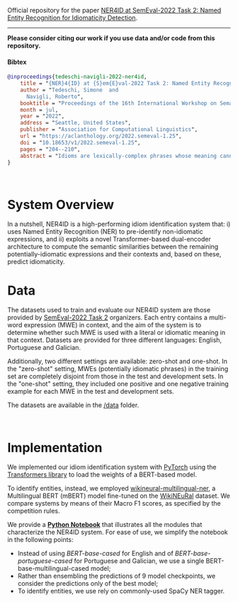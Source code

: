 Official repository for the paper [NER4ID at SemEval-2022 Task 2: Named Entity Recognition for Idiomaticity Detection](https://www.researchgate.net/publication/360541089_NER4ID_at_SemEval-2022_Task_2_Named_Entity_Recognition_for_Idiomaticity_Detection).

--------------------------------------------------------------------------------

**Please consider citing our work if you use data and/or code from this repository.**

#### Bibtex
```bibtex
@inproceedings{tedeschi-navigli-2022-ner4id,
    title = "{NER}4{ID} at {S}em{E}val-2022 Task 2: Named Entity Recognition for Idiomaticity Detection",
    author = "Tedeschi, Simone  and
      Navigli, Roberto",
    booktitle = "Proceedings of the 16th International Workshop on Semantic Evaluation (SemEval-2022)",
    month = jul,
    year = "2022",
    address = "Seattle, United States",
    publisher = "Association for Computational Linguistics",
    url = "https://aclanthology.org/2022.semeval-1.25",
    doi = "10.18653/v1/2022.semeval-1.25",
    pages = "204--210",
    abstract = "Idioms are lexically-complex phrases whose meaning cannot be derived by compositionally interpreting their components. Although the automatic identification and understanding of idioms is essential for a wide range of Natural Language Understanding tasks, they are still largely under-investigated.This motivated the organization of the SemEval-2022 Task 2, which is divided into two multilingual subtasks: one about idiomaticity detection, and the other about sentence embeddings. In this work, we focus on the first subtask and propose a Transformer-based dual-encoder architecture to compute the semantic similarity between a potentially-idiomatic expression and its context and, based on this, predict idiomaticity. Then, we show how and to what extent Named Entity Recognition can be exploited to reduce the degree of confusion of idiom identification systems and, therefore, improve performance.Our model achieves 92.1 F1 in the one-shot setting and shows strong robustness towards unseen idioms achieving 77.4 F1 in the zero-shot setting. We release our code at https://github.com/Babelscape/ner4id.",
}
```
<br>

# System Overview 
In a nutshell, NER4ID is a high-performing idiom identification system that: i) uses Named Entity Recognition (NER) to pre-identify non-idiomatic expressions, and ii) exploits a novel Transformer-based dual-encoder architecture to compute the semantic similarities between the remaining potentially-idiomatic expressions and their contexts and, based on these, predict idiomaticity.

# Data
The datasets used to train and evaluate our NER4ID system are those provided by [SemEval-2022 Task 2](https://sites.google.com/view/semeval2022task2-idiomaticity) organizers. Each entry contains a multi-word expression (MWE) in context, and the aim of the system is to determine whether such MWE is used with a literal or idiomatic meaning in that context. Datasets are provided for three different languages: English, Portuguese and Galician.

Additionally, two different settings are available: zero-shot and one-shot.
In the "zero-shot" setting, MWEs (potentially idiomatic phrases) in the training set are completely disjoint from those in the test and development sets. In the "one-shot" setting, they included one positive and one negative training example for each MWE in the test and development sets.

The datasets are available in the [/data](./data) folder.

<br>

# Implementation
We implemented our idiom identification system with [PyTorch](https://pytorch.org/) using the [Transformers library](https://huggingface.co/docs/transformers/index) to load the weights of a BERT-based model.


To identify entities, instead, we employed [wikineural-multilingual-ner](https://huggingface.co/Babelscape/wikineural-multilingual-ner), a Multilingual BERT (mBERT) model fine-tuned on the [WikiNEuRal](https://github.com/babelscape/wikineural) dataset. We compare systems by means of their Macro F1 scores, as specified by the competition rules.

We provide a **[Python Notebook](./code/NER4ID.ipynb)** that illustrates all the modules that characterize the NER4ID system.
For ease of use, we simplify the notebook in the following points:
- Instead of using *BERT-base-cased* for English and of *BERT-base-portuguese-cased* for Portuguese and Galician, we use a single BERT-base-multilingual-cased model;
- Rather than ensembling the predictions of 9 model checkpoints, we consider the predictions only of the best model;
- To identify entities, we use rely on commonly-used SpaCy NER tagger.
